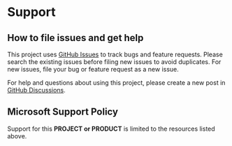 # Support

## How to file issues and get help

This project uses [GitHub Issues] to track bugs and feature requests. Please search the existing
issues before filing new issues to avoid duplicates. For new issues, file your bug or
feature request as a new issue.

For help and questions about using this project, please create a new post in [GitHub Discussions].

## Microsoft Support Policy

Support for this **PROJECT or PRODUCT** is limited to the resources listed above.

[GitHub Issues]: https://github.com/azure/MS-AMP/issues
[GitHub Discussions]: https://github.com/azure/MS-AMP/discussions
